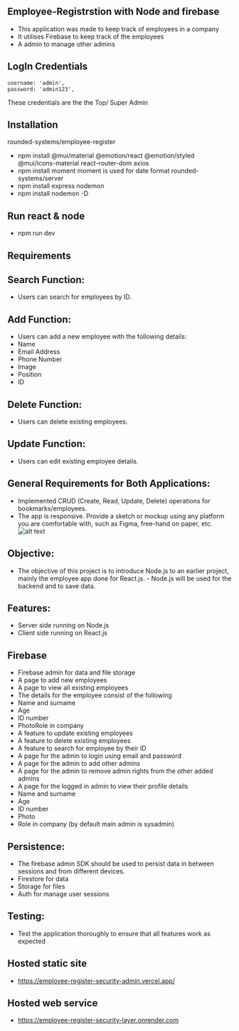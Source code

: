
## Employee-Registrstion with Node and firebase
- This application was made to keep track of employees in a company
- It utilises Firebase to keep track of the employees 
- A admin to manage other admins 

## LogIn Credentials

    username: 'admin',
    password: 'admin123',
These credentials are the the Top/ Super Admin

## Installation
rounded-systems/employee-register
- npm install @mui/material @emotion/react @emotion/styled @mui/icons-material react-router-dom axios 
- npm install moment
moment is used for date format
rounded-systems/server
- npm install express nodemon
- npm install nodemon -D

## Run react & node
- npm run dev

## Requirements
## Search Function:
- Users can search for employees by ID.

## Add Function:
- Users can add a new employee with the following details:
- Name
- Email Address
- Phone Number
- Image
- Position
- ID

## Delete Function: 
- Users can delete existing employees.

## Update Function: 
- Users can edit existing employee details.

## General Requirements for Both Applications:
- Implemented CRUD (Create, Read, Update, Delete) operations for bookmarks/employees.
- The app is responsive.
Provide a sketch or mockup using any platform you are comfortable with, such as Figma, free-hand on paper, etc.
![alt text](image.png)

## Objective:
- The objective of this project is to introduce Node.js to an earlier project, mainly the employee app done for React.js. - Node.js will be used for the backend and to save data.

## Features:
- Server side running on Node.js
- Client side running on React.js

## Firebase
- Firebase admin for data and file storage
- A page to add new employees
- A page to view all existing employees
- The details for the employee consist of the following
- Name and surname
- Age
- ID number
- PhotoRole in company
- A feature to update existing employees
- A feature to delete existing employees
- A feature to search for employee by their ID
- A page for the admin to login using email and password
- A page for the admin to add other admins
- A page for the admin to remove admin rights from the other added admins
- A page for the logged in admin to view their profile details
- Name and surname
- Age
- ID number
- Photo
- Role in company (by default main admin is sysadmin)

## Persistence:
- The firebase admin SDK should be used to persist data in between sessions and from different devices.
- Firestore for data
- Storage for files
- Auth for manage user sessions

## Testing:
- Test the application thoroughly to ensure that all features work as expected 
## Hosted static site
 - https://employee-register-security-admin.vercel.app/
## Hosted web service
 - https://employee-register-security-layer.onrender.com
